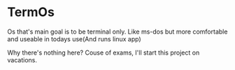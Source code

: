 # TermOs
Os that's main goal is to be terminal only. Like ms-dos but more comfortable and useable in todays use(And runs linux app)

Why there's nothing here? Couse of exams, I'll start this project on vacations.
